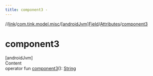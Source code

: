 ```yaml
---
title: component3 -
---
```

//[link](../../../index.md)/[com.tink.model.misc](../../index.md)/[[androidJvm]Field](../index.md)/[Attributes](index.md)/[component3](component3.md)



# component3  
[androidJvm]  
Content  
operator fun [component3](component3.md)(): [String](https://kotlinlang.org/api/latest/jvm/stdlib/kotlin/-string/index.html)  



